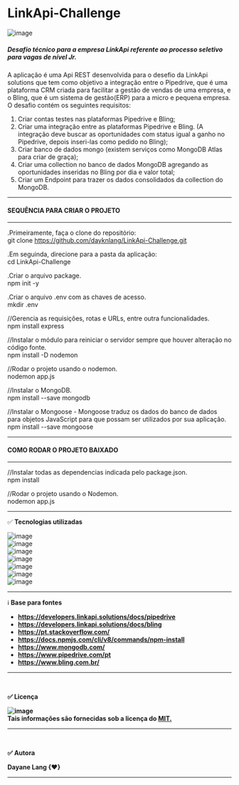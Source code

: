 # LinkApi-Challenge </br>

![image](https://user-images.githubusercontent.com/77943169/141980693-7bbcac8f-1933-4d29-a087-8f2cc58fb381.png)


##### Desafio técnico para a empresa LinkApi referente ao processo seletivo para vagas de nível Jr.</br>

A aplicação é uma Api REST desenvolvida para o desefio da LinkApi solutions que tem como objetivo a integração entre o Pipedrive, que é uma plataforma CRM criada para facilitar a gestão de vendas de uma empresa, e o Bling, que é um sistema de gestão(ERP) para a micro e pequena empresa. 
O desafio contém os seguintes requisitos:

 1. Criar contas testes nas plataformas Pipedrive e Bling;
 2. Criar uma integração entre as plataformas Pipedrive e Bling. (A integração deve buscar as oportunidades com status igual a ganho no Pipedrive, depois inseri-las como pedido   no Bling);<br/>
 3. Criar banco de dados mongo  (existem serviços como MongoDB Atlas para criar de graça);<br/>
 4. Criar uma collection no banco de dados MongoDB agregando as oportunidades inseridas no Bling por dia e valor total;<br/>
 5. Criar um Endpoint para trazer os dados consolidados da collection do MongoDB.

--------------------------------------
#### SEQUÊNCIA PARA CRIAR O PROJETO
--------------------------------------

.Primeiramente, faça o clone do repositório: <br/>
git clone https://github.com/dayknlang/LinkApi-Challenge.git

.Em seguinda, direcione para a pasta da aplicação:<br/>
cd LinkApi-Challenge

.Criar o arquivo package.<br/>
npm init -y

.Criar o arquivo .env com as chaves de acesso.<br/>
mkdir .env

//Gerencia as requisições, rotas e URLs, entre outra funcionalidades. <br/>
npm install express

//Instalar o módulo para reiniciar o servidor sempre que houver alteração no código fonte. <br/>
npm install -D nodemon

//Rodar o projeto usando o nodemon. <br/>
nodemon app.js

//Instalar o MongoDB. <br/>
npm install --save mongodb

//Instalar o Mongoose - Mongoose traduz os dados do banco de dados para objetos JavaScript para que possam ser utilizados por sua aplicação. <br/>
npm install --save mongoose

--------------------------------------
#### COMO RODAR O PROJETO BAIXADO
--------------------------------------

//Instalar todas as dependencias indicada pelo package.json. <br/>
npm install

//Rodar o projeto usando o Nodemon. <br/>
nodemon app.js<br/>
******

✅ <b>Tecnologias utilizadas</b> <br/>

![image](https://user-images.githubusercontent.com/77943169/141980087-f0de7aec-fc88-47a3-b054-2d49e6be194a.png)
<br/>
![image](https://user-images.githubusercontent.com/77943169/140412888-ca47b652-1b92-4d98-9678-519966716af5.png)
<br/>
![image](https://user-images.githubusercontent.com/77943169/141980238-459a1aa6-f1d2-482a-93a4-d2abfde3fe6b.png)
<br/>
![image](https://user-images.githubusercontent.com/77943169/137235402-1b218f64-f4e5-40b7-9752-bf779186b6a0.png)
<br/>
![image](https://user-images.githubusercontent.com/77943169/137235431-7b983686-d3df-4e1a-a805-c5b46e8f4fed.png)
<br/>
![image](https://user-images.githubusercontent.com/77943169/134592899-dd7d250b-f72c-4816-9386-453701ed6fba.png)
<br/>
![image](https://user-images.githubusercontent.com/77943169/140413705-114486b6-4b78-48ec-92c2-ef21e774665c.png)
<br/>
*******
ℹ️ <b>Base para fontes<b/>
  
  - https://developers.linkapi.solutions/docs/pipedrive <br/>
  - https://developers.linkapi.solutions/docs/bling <br/>
  - https://pt.stackoverflow.com/ <br/>
  - https://docs.npmjs.com/cli/v8/commands/npm-install <br/>
  - https://www.mongodb.com/ <br/>
  - https://www.pipedrive.com/pt <br/>
  - https://www.bling.com.br/ <br/>
 *******
<br/>

✅ <b>Licença<b/>

![image](https://user-images.githubusercontent.com/77943169/134589674-675ceb99-479a-43e8-9c45-2067aa0d3c85.png) <br/>
Tais informações são fornecidas sob a licença do [MIT.](https://github.com/vhesener/Closures/blob/master/LICENSE) 

*****
<br/>

✅ <b>Autora<b/>

Dayane Lang {♥}
<br/>
 ********


